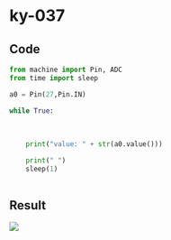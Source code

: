 # ky-037

## Code

```python
from machine import Pin, ADC
from time import sleep

a0 = Pin(27,Pin.IN)  

while True:
    
   
    
    print("value: " + str(a0.value()))

    print(" ")
    sleep(1)
    

```

## Result

 ![](https://media2.giphy.com/media/HBlRqzdcdyYIewmyyV/giphy.gif?cid=790b7611792555742318fa43495715770cba7feb8fb2264c&rid=giphy.gif&ct=g)
